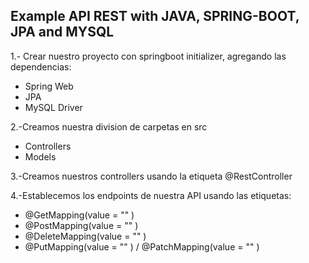## Example API REST with JAVA, SPRING-BOOT, JPA and MYSQL

1.- Crear nuestro proyecto con springboot initializer, 
agregando las dependencias:
* Spring Web
* JPA
* MySQL Driver

2.-Creamos nuestra division de carpetas en src
* Controllers
* Models

3.-Creamos nuestros controllers usando la etiqueta
@RestController

4.-Establecemos los endpoints de nuestra API usando
las etiquetas:
* @GetMapping(value = "" )
* @PostMapping(value = "" )
* @DeleteMapping(value = "" )
* @PutMapping(value = "" ) / @PatchMapping(value = "" )